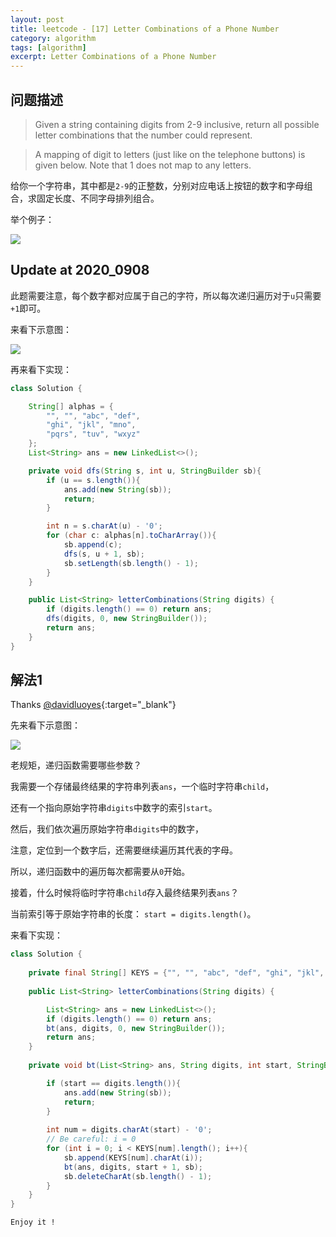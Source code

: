 ```yaml
---
layout: post
title: leetcode - [17] Letter Combinations of a Phone Number
category: algorithm
tags: [algorithm]
excerpt: Letter Combinations of a Phone Number
---
```


## 问题描述  

> Given a string containing digits from 2-9 inclusive, return all possible letter combinations that the number could represent.  

> A mapping of digit to letters (just like on the telephone buttons) is given below. Note that 1 does not map to any letters.  

给你一个字符串，其中都是`2-9`的正整数，分别对应电话上按钮的数字和字母组合，求固定长度、不同字母排列组合。  



举个例子：  

![](https://yyc-images.oss-cn-beijing.aliyuncs.com/leetcode_17_demo.png)  


## Update at 2020_0908  

此题需要注意，每个数字都对应属于自己的字符，所以每次递归遍历对于`u`只需要`+1`即可。  

来看下示意图：  

![](https://yyc-images.oss-cn-beijing.aliyuncs.com/leetcode_17_2020_0908.png)  


再来看下实现：  


``` java
class Solution {

    String[] alphas = {
        "", "", "abc", "def", 
        "ghi", "jkl", "mno", 
        "pqrs", "tuv", "wxyz"
    };
    List<String> ans = new LinkedList<>();

    private void dfs(String s, int u, StringBuilder sb){
        if (u == s.length()){
            ans.add(new String(sb));
            return;
        }

        int n = s.charAt(u) - '0';
        for (char c: alphas[n].toCharArray()){
            sb.append(c);
            dfs(s, u + 1, sb);
            sb.setLength(sb.length() - 1);
        }
    }

    public List<String> letterCombinations(String digits) {
        if (digits.length() == 0) return ans;
        dfs(digits, 0, new StringBuilder());
        return ans;
    }
}
```

## 解法1  

Thanks [@davidluoyes](https://leetcode.com/problems/letter-combinations-of-a-phone-number/discuss/8109/My-recursive-solution-using-Java){:target="_blank"}  

先来看下示意图：  

![](https://yyc-images.oss-cn-beijing.aliyuncs.com/leetcode_17_key.png)  

老规矩，递归函数需要哪些参数？  

我需要一个存储最终结果的字符串列表`ans`，一个临时字符串`child`，  

还有一个指向原始字符串`digits`中数字的索引`start`。  

然后，我们依次遍历原始字符串`digits`中的数字，  

注意，定位到一个数字后，还需要继续遍历其代表的字母。  

所以，递归函数中的遍历每次都需要从`0`开始。  

接着，什么时候将临时字符串`child`存入最终结果列表`ans`？  

当前索引等于原始字符串的长度： `start = digits.length()`。  



来看下实现：  


``` java
class Solution {
    
    private final String[] KEYS = {"", "", "abc", "def", "ghi", "jkl", "mno", "pqrs", "tuv", "wxyz"};
    
    public List<String> letterCombinations(String digits) {

        List<String> ans = new LinkedList<>();
        if (digits.length() == 0) return ans;
        bt(ans, digits, 0, new StringBuilder());
        return ans;
    }
    
    private void bt(List<String> ans, String digits, int start, StringBuilder sb){

        if (start == digits.length()){
            ans.add(new String(sb));
            return;
        }
        
        int num = digits.charAt(start) - '0';
        // Be careful: i = 0
        for (int i = 0; i < KEYS[num].length(); i++){
            sb.append(KEYS[num].charAt(i));
            bt(ans, digits, start + 1, sb);
            sb.deleteCharAt(sb.length() - 1);
        }
    }
}
```

`Enjoy it ! `